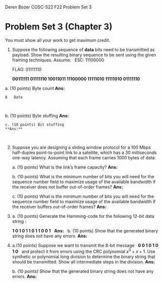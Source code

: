 Deren Bozer
COSC-522 F22
Problem Set 3

# Problem Set 3 (Chapter 3)

You must show all your work to get maximum credit.

1. Suppose the following sequence of **data** bits need to be transmitted as payload. Show the resulting binary sequence to be sent using the given framing techniques. Assume:
&nbsp;
    ESC: 11100000

    FLAG: 01111110

    **00111111 01111110 10011011 11100000 11111010 11111010 01111110**

a. (10 points) Byte count
    **Ans:**
```
8   Data

```

&nbsp;

b. (10 points) Byte stuffing
    **Ans:**
&nbsp;

    c. (10 points) Bit stuffing
    **Ans:**
&nbsp;

2. Suppose you are designing a sliding window protocol for a 100 Mbps half-duplex point-to-point link to a satellite, which has a 30 milliseconds one-way latency. Assuming that each frame carries 1000 bytes of data:

    a. (10 points) What is the link’s frame capacity?
    **Ans:**
&nbsp;

    b. (10 points) What is the minimum number of bits you will need for the sequence number field to maximize usage of the available bandwidth if the receiver does not buffer out-of-order frames?
    **Ans:**
&nbsp;

    c. (10 points) What is the minimum number of bits you will need for the sequence number field to maximize usage of the available bandwidth if the receiver buffers out-of-order frames?
    **Ans:**
&nbsp;


3. a. (10 points) Generate the Hamming-code for the following 12-bit  data string :

    **1 0 1 0 1 1 0 1 1 0 0 1**
    &nbsp;
    **Ans:**
&nbsp;
   b. (10 points) Show that the generated binary string does not have any errors. 
**Ans:**
&nbsp;


4.  a.(10 points) Suppose we want to transmit the 8-bit message 
&nbsp;
    **0 0 1 0 1 0 1 0**
    &nbsp;
    and protect it from errors using the CRC polynomial $x^{3}+x+1$. Use synthetic or polynomial long division to determine the binary string that should be transmitted. Show all intermediate steps in the division.
**Ans:**
&nbsp;

    b. (10 points) Show that the generated binary string does not have any errors.
**Ans:**
&nbsp;



